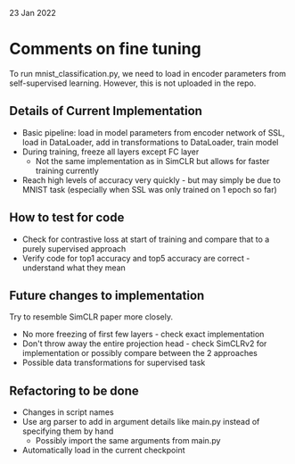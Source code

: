 23 Jan 2022
# Comments on fine tuning

To run mnist_classification.py, we need to load in encoder parameters from self-supervised learning. However, this is not uploaded in the repo. 

## Details of Current Implementation 
- Basic pipeline: load in model parameters from encoder network of SSL, load in DataLoader, add in transformations to DataLoader, train model 
- During training, freeze all layers except FC layer 
  - Not the same implementation as in SimCLR but allows for faster training currently
- Reach high levels of accuracy very quickly - but may simply be due to MNIST task (especially when SSL was only trained on 1 epoch so far)

## How to test for code
- Check for contrastive loss at start of training and compare that to a purely supervised approach
- Verify code for top1 accuracy and top5 accuracy are correct - understand what they mean 

## Future changes to implementation
Try to resemble SimCLR paper more closely. 
- No more freezing of first few layers - check exact implementation 
- Don't throw away the entire projection head - check SimCLRv2 for implementation or possibly compare between the 2 approaches 
- Possible data transformations for supervised task 

## Refactoring to be done 
- Changes in script names
- Use arg parser to add in argument details like main.py instead of specifying them by hand 
  - Possibly import the same arguments from main.py
- Automatically load in the current checkpoint 






